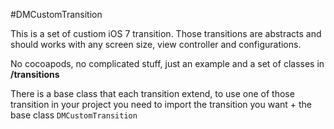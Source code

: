 #DMCustomTransition

This is a set of custiom iOS 7 transition. Those transitions are abstracts and should works with any screen size, view controller and configurations.

No cocoapods, no complicated stuff, just an example and a set of classes in **/transitions**

There is a base class that each transition extend, to use one of those transition in your project you need to import the transition you want + the base class `DMCustomTransition`